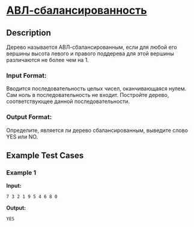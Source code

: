 # [АВЛ-сбалансированность](link)

## Description

Дерево называется АВЛ-сбалансированным, если для любой его вершины высота левого и правого поддерева для этой вершины различаются не более чем на 1.
### Input Format:

Вводится последовательность целых чисел, оканчивающаяся нулем. Сам ноль в последовательность не входит. Постройте дерево, соответствующее данной последовательности.

### Output Format:

Определите, является ли дерево сбалансированным, выведите слово YES или NO.

## Example Test Cases

### Example 1

**Input:**
```
7 3 2 1 9 5 4 6 8 0
```

**Output:**
```
YES

```

